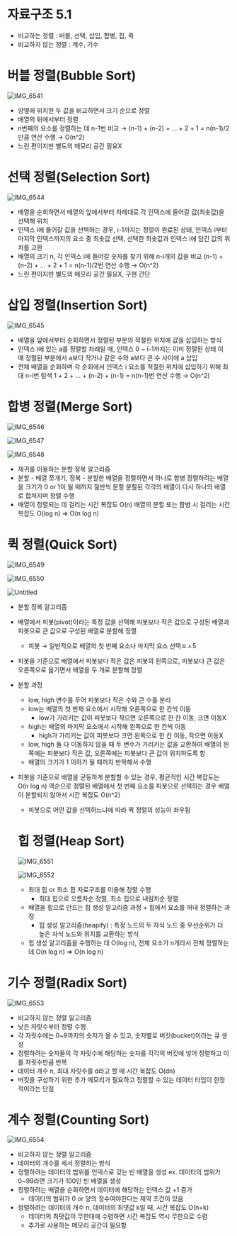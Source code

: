 # 자료구조 5.1

- 비교하는 정렬 : 버블, 선택, 삽입, 합병, 힙, 퀵
- 비교하지 않는 정렬 : 계수, 기수

# 버블 정렬(Bubble Sort)

![IMG_6541](https://github.com/woowacourse-study/2023-cs-study/assets/15646373/17ab9c29-20b5-4b2d-a6c2-5509b3218bb8)

- 양옆에 위치한 두 값을 비교하면서 크기 순으로 정렬
- 배열의 뒤에서부터 정렬
- n번째의 요소를 정렬하는 데 n-1번 비교 → (n-1) + (n-2) + … + 2 + 1 = n(n-1)/2 만큼 연산 수행
→ O(n^2)
- 느린 편이지만 별도의 메모리 공간 필요X

# 선택 정렬(Selection Sort)

![IMG_6544](https://github.com/woowacourse-study/2023-cs-study/assets/15646373/85df30a3-8b4c-47a5-8c04-7e1e2583826f)

- 배열을 순회하면서 배열의 앞에서부터 차례대로 각 인덱스에 들어갈 값(최솟값)을 선택해 위치
- 인덱스 i에 들어갈 값을 선택하는 경우, i-1까지는 정렬이 완료된 상태,
인덱스 i부터 마지막 인덱스까지의 요소 중 최솟값 선택,
선택한 최솟값과 인덱스 i에 담긴 값의 위치를 교환
- 배열의 크기 n, 각 인덱스 i에 들어갈 숫자를 찾기 위해 n-i개의 값을 비교
(n-1) + (n-2) + … + 2 + 1 = n(n-1)/2번 연산 수행 → O(n^2)
- 느린 편이지만 별도의 메모리 공간 필요X, 구현 간단

# 삽입 정렬(Insertion Sort)

![IMG_6545](https://github.com/woowacourse-study/2023-cs-study/assets/15646373/bc2cfe6b-4f8a-480d-ab62-7816c4079335)

- 배열을 앞에서부터 순회하면서 정렬된 부분의 적절한 위치에 값을 삽입하는 방식
- 인덱스 i에 있는 a를 정렬할 차례일 때, 인덱스 0 ~ i-1까지는 이미 정렬된 상태
이 때 정렬된 부분에서 a보다 작거나 같은 수와 a보다 큰 수 사이에 a 삽입
- 전체 배열을 순회하며 각 순회에서 인덱스 i 요소를 적절한 위치에 삽입하기 위해 최대 n-i번 탐색
1 + 2 + … + (n-2) + (n-1) = n(n-1)번 연산 수행 → O(n^2)

# 합병 정렬(Merge Sort)

![IMG_6546](https://github.com/woowacourse-study/2023-cs-study/assets/15646373/4c9fdefb-69da-4228-a09f-1c0b2cc47545)

![IMG_6547](https://github.com/woowacourse-study/2023-cs-study/assets/15646373/b1abdc20-bb46-4ea1-b752-5f02a8bdfd7a)

![IMG_6548](https://github.com/woowacourse-study/2023-cs-study/assets/15646373/c0a7d6d5-63f9-4ac0-9914-03ab8b44d595)

- 재귀를 이용하는 분할 정복 알고리즘
- 분할 - 배열 쪼개기, 정복 - 분할한 배열을 정렬하면서 하나로 합병
정렬하려는 배열을 크기가 0 or 1이 될 때까지 절반씩 분할
분할된 각각의 배열이 다시 하나의 배열로 합쳐지며 정렬 수행
- 배열이 정렬되는 데 걸리는 시간 복잡도 O(n)
배열의 분할 또는 합병 시 걸리는 시간 복잡도 O(log n)
⇒ O(n log n)

# 퀵 정렬(Quick Sort)

![IMG_6549](https://github.com/woowacourse-study/2023-cs-study/assets/15646373/45bd6853-fe86-461f-a6c4-fb140764d00f)

![IMG_6550](https://github.com/woowacourse-study/2023-cs-study/assets/15646373/b8978904-3910-44af-a800-34e491fac574)

![Untitled](https://github.com/woowacourse-study/2023-cs-study/assets/15646373/3089002c-8774-459d-b378-2324850ccf28)

- 분할 정복 알고리즘
- 배열에서 피봇(pivot)이라는 특정 값을 선택해 피봇보다 작은 값으로 구성된 배열과 피봇으로 큰 값으로 구성된 배열로 분할해 정렬
    - 피봇 → 일반적으로 배열의 첫 번째 요소나 마지막 요소 선택ㅍㅅ5
- 피봇을 기준으로 배열에서 피봇보다 작은 값은 피봇의 왼쪽으로, 피봇보다 큰 값은 오른쪽으로 옮기면서 배열을 두 개로 분할해 정렬
- 분할 과정
    - low, high 변수를 두어 피봇보다 작은 수와 큰 수를 분리
    - low는 배열의 첫 번재 요소에서 시작해 오른쪽으로 한 칸씩 이동
        - low가 가리키는 값이 피봇보다 작으면 오른쪽으로 한 칸 이동, 크면 이동X
    - high는 배열의 마지막 요소에서 시작해 왼쪽으로 한 칸씩 이동
        - high가 가리키는 값이 피봇보다 크면 왼쪽으로 한 칸 이동, 작으면 이동X
    - low, high 둘 다 이동하지 않을 때 두 변수가 가리키는 값을 교환하여 배열의 왼쪽에는 피봇보다 작은 값, 오른쪽에는 피봇보다 큰 값이 위치하도록 함
    - 배열의 크기가 1 이하가 될 때까지 반복해서 수행
- 피봇을 기준으로 배열을 균등하게 분할할 수 있는 경우, 평균적인 시간 복잡도는 O(n log n)
역순으로 정렬된 배열에서 첫 번째 요소를 피봇으로 선택하는 경우 배열이 분할되지 않아서 시간 복잡도 O(n^2)
    - 피봇으로 어떤 값을 선택하느냐에 따라 퀵 정렬의 성능이 좌우됨
    
    # 힙 정렬(Heap Sort)
    
    ![IMG_6551](https://github.com/woowacourse-study/2023-cs-study/assets/15646373/047a3728-d4af-4664-8a54-03a529119005)

    ![IMG_6552](https://github.com/woowacourse-study/2023-cs-study/assets/15646373/f3bb62d0-6fa3-434d-857f-263238c81c9f)

    - 최대 힙 or 최소 힙 자료구조를 이용해 정렬 수행
        - 최대 힙으로 오름차순 정렬, 최소 힙으로 내림차순 정렬
    - 배열을 힙으로 만드는 힙 생성 알고리즘 과정 + 힙에서 요소를 꺼내 정렬하는 과정
        - 힙 생성 알고리즘(heapify) : 특정 노드의 두 자식 노드 중 우선순위가 더 높은 자식 노드와 위치를 교환하는 방식
    - 힙 생성 알고리즘을 수행하는 데 O(log n), 전체 요소가 n개라서 전체 정렬하는데 O(n log n)
    ⇒ O(n log n)

# 기수 정렬(Radix Sort)

![IMG_6553](https://github.com/woowacourse-study/2023-cs-study/assets/15646373/65f9c546-f286-49d0-a230-e591745d6dc2)

- 비교하지 않는 정렬 알고리즘
- 낮은 자릿수부터 정렬 수행
- 각 자릿수에는 0~9까지의 숫자가 올 수 있고, 숫자별로 버킷(bucket)이라는 큐 생성
- 정렬하려는 숫자들의 각 자릿수에 해당하는 숫자를 각각의 버킷에 넣어 정렬하고 이를 자릿수만큼 반복
- 데이터 개수 n, 최대 자릿수를 d라고 할 때 시간 복잡도 O(dn)
- 버킷을 구성하기 위한 추가 메모리가 필요하고 정렬할 수 있는 데이터 타입이 한정적이라는 단점

# 계수 정렬(Counting Sort)

![IMG_6554](https://github.com/woowacourse-study/2023-cs-study/assets/15646373/3dfff0a3-b033-448a-ac4e-3f59b593d579)

- 비교하지 않는 정렬 알고리즘
- 데이터의 개수를 세서 정렬하는 방식
- 정렬하려는 데이터의 범위를 인덱스로 갖는 빈 배열을 생성
ex. 데이터의 범위가 0~99라면 크기가 100인 빈 배열을 생성
- 정렬하려는 배열을 순회하면서 데이터에 해당하는 인덱스 값 +1 증가
    - 데이터의 범위가 0 or 양의 정수여야한다는 제약 조건이 있음
- 정렬하려는 데이터의 개수 n, 데이터의 최댓값 k일 때, 시간 복잡도 O(n+k)
    - 데이터의 최댓값이 무한대에 수렴하면 시간 복잡도 역시 무한으로 수렴
    - 추가로 사용하는 메모리 공간이 필요함
